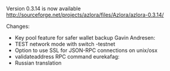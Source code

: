 Version 0.3.14 is now available
http://sourceforge.net/projects/azlora/files/Azlora/azlora-0.3.14/

Changes:
* Key pool feature for safer wallet backup
Gavin Andresen:
* TEST network mode with switch -testnet
* Option to use SSL for JSON-RPC connections on unix/osx
* validateaddress RPC command
eurekafag:
* Russian translation
